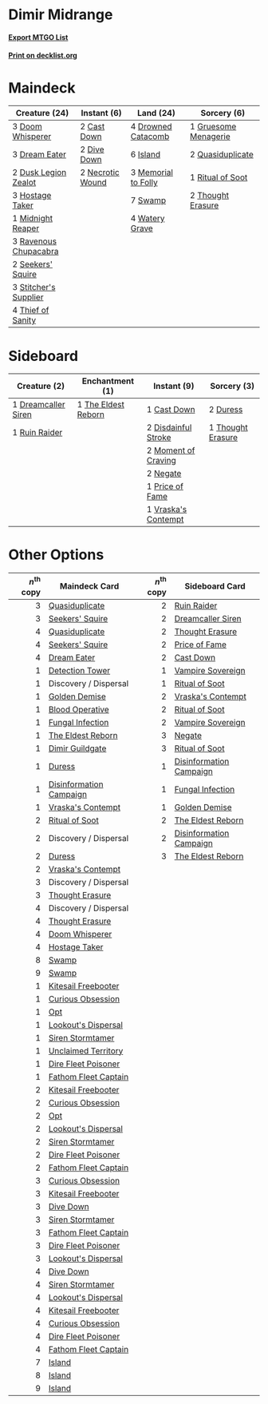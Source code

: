 # Dimir Midrange

#### [Export MTGO List](../collection/Dimir%20Midrange/Dimir%20Midrange.txt)
#### [Print on decklist.org](http://decklist.org/?deckmain=2%09Cast%20Down%0A2%09Dive%20Down%0A3%09Doom%20Whisperer%0A3%09Dream%20Eater%0A4%09Drowned%20Catacomb%0A2%09Dusk%20Legion%20Zealot%0A1%09Gruesome%20Menagerie%0A3%09Hostage%20Taker%0A6%09Island%0A3%09Memorial%20to%20Folly%0A1%09Midnight%20Reaper%0A2%09Necrotic%20Wound%0A2%09Quasiduplicate%0A3%09Ravenous%20Chupacabra%0A1%09Ritual%20of%20Soot%0A2%09Seekers'%20Squire%0A3%09Stitcher's%20Supplier%0A7%09Swamp%0A4%09Thief%20of%20Sanity%0A2%09Thought%20Erasure%0A4%09Watery%20Grave&deckside=1%09Cast%20Down%0A2%09Disdainful%20Stroke%0A1%09Dreamcaller%20Siren%0A2%09Duress%0A2%09Moment%20of%20Craving%0A2%09Negate%0A1%09Price%20of%20Fame%0A1%09Ruin%20Raider%0A1%09The%20Eldest%20Reborn%0A1%09Thought%20Erasure%0A1%09Vraska's%20Contempt)
# Maindeck

|                                         Creature (24)                                          |                                        Instant (6)                                        |                                          Land (24)                                           |                                          Sorcery (6)                                          |
|------------------------------------------------------------------------------------------------|-------------------------------------------------------------------------------------------|----------------------------------------------------------------------------------------------|-----------------------------------------------------------------------------------------------|
|3 [Doom Whisperer](http://gatherer.wizards.com/Pages/Card/Details.aspx?multiverseid=452819)     |2 [Cast Down](http://gatherer.wizards.com/Pages/Card/Details.aspx?multiverseid=442969)     |4 [Drowned Catacomb](http://gatherer.wizards.com/Pages/Card/Details.aspx?multiverseid=430633) |1 [Gruesome Menagerie](http://gatherer.wizards.com/Pages/Card/Details.aspx?multiverseid=452821)|
|3 [Dream Eater](http://gatherer.wizards.com/Pages/Card/Details.aspx?multiverseid=452788)        |2 [Dive Down](http://gatherer.wizards.com/Pages/Card/Details.aspx?multiverseid=435205)     |6 [Island](http://gatherer.wizards.com/Pages/Card/Details.aspx?multiverseid=439602)           |2 [Quasiduplicate](http://gatherer.wizards.com/Pages/Card/Details.aspx?multiverseid=452801)    |
|2 [Dusk Legion Zealot](http://gatherer.wizards.com/Pages/Card/Details.aspx?multiverseid=442078) |2 [Necrotic Wound](http://gatherer.wizards.com/Pages/Card/Details.aspx?multiverseid=452829)|3 [Memorial to Folly](http://gatherer.wizards.com/Pages/Card/Details.aspx?multiverseid=443130)|1 [Ritual of Soot](http://gatherer.wizards.com/Pages/Card/Details.aspx?multiverseid=452834)    |
|3 [Hostage Taker](http://gatherer.wizards.com/Pages/Card/Details.aspx?multiverseid=435379)      |                                                                                           |7 [Swamp](http://gatherer.wizards.com/Pages/Card/Details.aspx?multiverseid=439603)            |2 [Thought Erasure](http://gatherer.wizards.com/Pages/Card/Details.aspx?multiverseid=452956)   |
|1 [Midnight Reaper](http://gatherer.wizards.com/Pages/Card/Details.aspx?multiverseid=452827)    |                                                                                           |4 [Watery Grave](http://gatherer.wizards.com/Pages/Card/Details.aspx?multiverseid=405114)     |                                                                                               |
|3 [Ravenous Chupacabra](http://gatherer.wizards.com/Pages/Card/Details.aspx?multiverseid=442093)|                                                                                           |                                                                                              |                                                                                               |
|2 [Seekers' Squire](http://gatherer.wizards.com/Pages/Card/Details.aspx?multiverseid=435275)    |                                                                                           |                                                                                              |                                                                                               |
|3 [Stitcher's Supplier](http://gatherer.wizards.com/Pages/Card/Details.aspx?multiverseid=447257)|                                                                                           |                                                                                              |                                                                                               |
|4 [Thief of Sanity](http://gatherer.wizards.com/Pages/Card/Details.aspx?multiverseid=452955)    |                                                                                           |                                                                                              |                                                                                               |


# Sideboard

|                                         Creature (2)                                         |                                       Enchantment (1)                                        |                                         Instant (9)                                          |                                        Sorcery (3)                                         |
|----------------------------------------------------------------------------------------------|----------------------------------------------------------------------------------------------|----------------------------------------------------------------------------------------------|--------------------------------------------------------------------------------------------|
|1 [Dreamcaller Siren](http://gatherer.wizards.com/Pages/Card/Details.aspx?multiverseid=435206)|1 [The Eldest Reborn](http://gatherer.wizards.com/Pages/Card/Details.aspx?multiverseid=442978)|1 [Cast Down](http://gatherer.wizards.com/Pages/Card/Details.aspx?multiverseid=442969)        |2 [Duress](http://gatherer.wizards.com/Pages/Card/Details.aspx?multiverseid=270465)         |
|1 [Ruin Raider](http://gatherer.wizards.com/Pages/Card/Details.aspx?multiverseid=435272)      |                                                                                              |2 [Disdainful Stroke](http://gatherer.wizards.com/Pages/Card/Details.aspx?multiverseid=446776)|1 [Thought Erasure](http://gatherer.wizards.com/Pages/Card/Details.aspx?multiverseid=452956)|
|                                                                                              |                                                                                              |2 [Moment of Craving](http://gatherer.wizards.com/Pages/Card/Details.aspx?multiverseid=439736)|                                                                                            |
|                                                                                              |                                                                                              |2 [Negate](http://gatherer.wizards.com/Pages/Card/Details.aspx?multiverseid=447135)           |                                                                                            |
|                                                                                              |                                                                                              |1 [Price of Fame](http://gatherer.wizards.com/Pages/Card/Details.aspx?multiverseid=452833)    |                                                                                            |
|                                                                                              |                                                                                              |1 [Vraska's Contempt](http://gatherer.wizards.com/Pages/Card/Details.aspx?multiverseid=435283)|                                                                                            |


# Other Options

|*n*<sup>th</sup> copy|                                          Maindeck Card                                           |*n*<sup>th</sup> copy|                                          Sideboard Card                                          |
|--------------------:|--------------------------------------------------------------------------------------------------|--------------------:|--------------------------------------------------------------------------------------------------|
|                    3|[Quasiduplicate](http://gatherer.wizards.com/Pages/Card/Details.aspx?multiverseid=452801)         |                    2|[Ruin Raider](http://gatherer.wizards.com/Pages/Card/Details.aspx?multiverseid=435272)            |
|                    3|[Seekers' Squire](http://gatherer.wizards.com/Pages/Card/Details.aspx?multiverseid=435275)        |                    2|[Dreamcaller Siren](http://gatherer.wizards.com/Pages/Card/Details.aspx?multiverseid=435206)      |
|                    4|[Quasiduplicate](http://gatherer.wizards.com/Pages/Card/Details.aspx?multiverseid=452801)         |                    2|[Thought Erasure](http://gatherer.wizards.com/Pages/Card/Details.aspx?multiverseid=452956)        |
|                    4|[Seekers' Squire](http://gatherer.wizards.com/Pages/Card/Details.aspx?multiverseid=435275)        |                    2|[Price of Fame](http://gatherer.wizards.com/Pages/Card/Details.aspx?multiverseid=452833)          |
|                    4|[Dream Eater](http://gatherer.wizards.com/Pages/Card/Details.aspx?multiverseid=452788)            |                    2|[Cast Down](http://gatherer.wizards.com/Pages/Card/Details.aspx?multiverseid=442969)              |
|                    1|[Detection Tower](http://gatherer.wizards.com/Pages/Card/Details.aspx?multiverseid=447386)        |                    1|[Vampire Sovereign](http://gatherer.wizards.com/Pages/Card/Details.aspx?multiverseid=447261)      |
|                    1|Discovery / Dispersal                                                                             |                    1|[Ritual of Soot](http://gatherer.wizards.com/Pages/Card/Details.aspx?multiverseid=452834)         |
|                    1|[Golden Demise](http://gatherer.wizards.com/Pages/Card/Details.aspx?multiverseid=439730)          |                    2|[Vraska's Contempt](http://gatherer.wizards.com/Pages/Card/Details.aspx?multiverseid=435283)      |
|                    1|[Blood Operative](http://gatherer.wizards.com/Pages/Card/Details.aspx?multiverseid=452813)        |                    2|[Ritual of Soot](http://gatherer.wizards.com/Pages/Card/Details.aspx?multiverseid=452834)         |
|                    1|[Fungal Infection](http://gatherer.wizards.com/Pages/Card/Details.aspx?multiverseid=442982)       |                    2|[Vampire Sovereign](http://gatherer.wizards.com/Pages/Card/Details.aspx?multiverseid=447261)      |
|                    1|[The Eldest Reborn](http://gatherer.wizards.com/Pages/Card/Details.aspx?multiverseid=442978)      |                    3|[Negate](http://gatherer.wizards.com/Pages/Card/Details.aspx?multiverseid=447135)                 |
|                    1|[Dimir Guildgate](http://gatherer.wizards.com/Pages/Card/Details.aspx?multiverseid=426059)        |                    3|[Ritual of Soot](http://gatherer.wizards.com/Pages/Card/Details.aspx?multiverseid=452834)         |
|                    1|[Duress](http://gatherer.wizards.com/Pages/Card/Details.aspx?multiverseid=270465)                 |                    1|[Disinformation Campaign](http://gatherer.wizards.com/Pages/Card/Details.aspx?multiverseid=452917)|
|                    1|[Disinformation Campaign](http://gatherer.wizards.com/Pages/Card/Details.aspx?multiverseid=452917)|                    1|[Fungal Infection](http://gatherer.wizards.com/Pages/Card/Details.aspx?multiverseid=442982)       |
|                    1|[Vraska's Contempt](http://gatherer.wizards.com/Pages/Card/Details.aspx?multiverseid=435283)      |                    1|[Golden Demise](http://gatherer.wizards.com/Pages/Card/Details.aspx?multiverseid=439730)          |
|                    2|[Ritual of Soot](http://gatherer.wizards.com/Pages/Card/Details.aspx?multiverseid=452834)         |                    2|[The Eldest Reborn](http://gatherer.wizards.com/Pages/Card/Details.aspx?multiverseid=442978)      |
|                    2|Discovery / Dispersal                                                                             |                    2|[Disinformation Campaign](http://gatherer.wizards.com/Pages/Card/Details.aspx?multiverseid=452917)|
|                    2|[Duress](http://gatherer.wizards.com/Pages/Card/Details.aspx?multiverseid=270465)                 |                    3|[The Eldest Reborn](http://gatherer.wizards.com/Pages/Card/Details.aspx?multiverseid=442978)      |
|                    2|[Vraska's Contempt](http://gatherer.wizards.com/Pages/Card/Details.aspx?multiverseid=435283)      |                     |                                                                                                  |
|                    3|Discovery / Dispersal                                                                             |                     |                                                                                                  |
|                    3|[Thought Erasure](http://gatherer.wizards.com/Pages/Card/Details.aspx?multiverseid=452956)        |                     |                                                                                                  |
|                    4|Discovery / Dispersal                                                                             |                     |                                                                                                  |
|                    4|[Thought Erasure](http://gatherer.wizards.com/Pages/Card/Details.aspx?multiverseid=452956)        |                     |                                                                                                  |
|                    4|[Doom Whisperer](http://gatherer.wizards.com/Pages/Card/Details.aspx?multiverseid=452819)         |                     |                                                                                                  |
|                    4|[Hostage Taker](http://gatherer.wizards.com/Pages/Card/Details.aspx?multiverseid=435379)          |                     |                                                                                                  |
|                    8|[Swamp](http://gatherer.wizards.com/Pages/Card/Details.aspx?multiverseid=439603)                  |                     |                                                                                                  |
|                    9|[Swamp](http://gatherer.wizards.com/Pages/Card/Details.aspx?multiverseid=439603)                  |                     |                                                                                                  |
|                    1|[Kitesail Freebooter](http://gatherer.wizards.com/Pages/Card/Details.aspx?multiverseid=435264)    |                     |                                                                                                  |
|                    1|[Curious Obsession](http://gatherer.wizards.com/Pages/Card/Details.aspx?multiverseid=439692)      |                     |                                                                                                  |
|                    1|[Opt](http://gatherer.wizards.com/Pages/Card/Details.aspx?multiverseid=435217)                    |                     |                                                                                                  |
|                    1|[Lookout's Dispersal](http://gatherer.wizards.com/Pages/Card/Details.aspx?multiverseid=435214)    |                     |                                                                                                  |
|                    1|[Siren Stormtamer](http://gatherer.wizards.com/Pages/Card/Details.aspx?multiverseid=435232)       |                     |                                                                                                  |
|                    1|[Unclaimed Territory](http://gatherer.wizards.com/Pages/Card/Details.aspx?multiverseid=435419)    |                     |                                                                                                  |
|                    1|[Dire Fleet Poisoner](http://gatherer.wizards.com/Pages/Card/Details.aspx?multiverseid=439725)    |                     |                                                                                                  |
|                    1|[Fathom Fleet Captain](http://gatherer.wizards.com/Pages/Card/Details.aspx?multiverseid=435260)   |                     |                                                                                                  |
|                    2|[Kitesail Freebooter](http://gatherer.wizards.com/Pages/Card/Details.aspx?multiverseid=435264)    |                     |                                                                                                  |
|                    2|[Curious Obsession](http://gatherer.wizards.com/Pages/Card/Details.aspx?multiverseid=439692)      |                     |                                                                                                  |
|                    2|[Opt](http://gatherer.wizards.com/Pages/Card/Details.aspx?multiverseid=435217)                    |                     |                                                                                                  |
|                    2|[Lookout's Dispersal](http://gatherer.wizards.com/Pages/Card/Details.aspx?multiverseid=435214)    |                     |                                                                                                  |
|                    2|[Siren Stormtamer](http://gatherer.wizards.com/Pages/Card/Details.aspx?multiverseid=435232)       |                     |                                                                                                  |
|                    2|[Dire Fleet Poisoner](http://gatherer.wizards.com/Pages/Card/Details.aspx?multiverseid=439725)    |                     |                                                                                                  |
|                    2|[Fathom Fleet Captain](http://gatherer.wizards.com/Pages/Card/Details.aspx?multiverseid=435260)   |                     |                                                                                                  |
|                    3|[Curious Obsession](http://gatherer.wizards.com/Pages/Card/Details.aspx?multiverseid=439692)      |                     |                                                                                                  |
|                    3|[Kitesail Freebooter](http://gatherer.wizards.com/Pages/Card/Details.aspx?multiverseid=435264)    |                     |                                                                                                  |
|                    3|[Dive Down](http://gatherer.wizards.com/Pages/Card/Details.aspx?multiverseid=435205)              |                     |                                                                                                  |
|                    3|[Siren Stormtamer](http://gatherer.wizards.com/Pages/Card/Details.aspx?multiverseid=435232)       |                     |                                                                                                  |
|                    3|[Fathom Fleet Captain](http://gatherer.wizards.com/Pages/Card/Details.aspx?multiverseid=435260)   |                     |                                                                                                  |
|                    3|[Dire Fleet Poisoner](http://gatherer.wizards.com/Pages/Card/Details.aspx?multiverseid=439725)    |                     |                                                                                                  |
|                    3|[Lookout's Dispersal](http://gatherer.wizards.com/Pages/Card/Details.aspx?multiverseid=435214)    |                     |                                                                                                  |
|                    4|[Dive Down](http://gatherer.wizards.com/Pages/Card/Details.aspx?multiverseid=435205)              |                     |                                                                                                  |
|                    4|[Siren Stormtamer](http://gatherer.wizards.com/Pages/Card/Details.aspx?multiverseid=435232)       |                     |                                                                                                  |
|                    4|[Lookout's Dispersal](http://gatherer.wizards.com/Pages/Card/Details.aspx?multiverseid=435214)    |                     |                                                                                                  |
|                    4|[Kitesail Freebooter](http://gatherer.wizards.com/Pages/Card/Details.aspx?multiverseid=435264)    |                     |                                                                                                  |
|                    4|[Curious Obsession](http://gatherer.wizards.com/Pages/Card/Details.aspx?multiverseid=439692)      |                     |                                                                                                  |
|                    4|[Dire Fleet Poisoner](http://gatherer.wizards.com/Pages/Card/Details.aspx?multiverseid=439725)    |                     |                                                                                                  |
|                    4|[Fathom Fleet Captain](http://gatherer.wizards.com/Pages/Card/Details.aspx?multiverseid=435260)   |                     |                                                                                                  |
|                    7|[Island](http://gatherer.wizards.com/Pages/Card/Details.aspx?multiverseid=439602)                 |                     |                                                                                                  |
|                    8|[Island](http://gatherer.wizards.com/Pages/Card/Details.aspx?multiverseid=439602)                 |                     |                                                                                                  |
|                    9|[Island](http://gatherer.wizards.com/Pages/Card/Details.aspx?multiverseid=439602)                 |                     |                                                                                                  |

